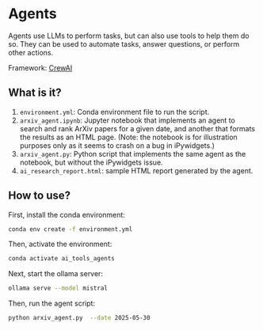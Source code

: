# Agents

Agents use LLMs to perform tasks, but can also use tools to help them do so.
They can be used to automate tasks, answer questions, or perform other actions.

Framework: [CrewAI](https://www.crewai.com/open-source)


## What is it?

1. `environment.yml`: Conda environment file to run the script.
1. `arxiv_agent.ipynb`: Jupyter notebook that implements an agent to search and
   rank ArXiv papers for a given date, and another that formats the results as an
   HTML page.  (Note: the notebook is for illustration purposes only as it
   seems to crash on a bug in iPywidgets.)
1. `arxiv_agent.py`: Python script that implements the same agent as the
   notebook, but without the iPywidgets issue.
1. `ai_research_report.html`: sample HTML report generated by the agent.


## How to use?

First, install the conda environment:

```bash 
conda env create -f environment.yml
```

Then, activate the environment:

```bash
conda activate ai_tools_agents
```

Next, start the ollama server:

```bash
ollama serve --model mistral
```
Then, run the agent script:

```bash
python arxiv_agent.py  --date 2025-05-30
```

